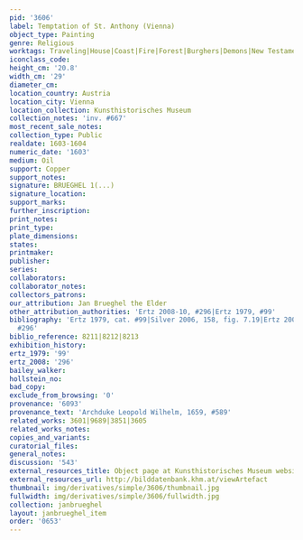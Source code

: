 ```yaml
---
pid: '3606'
label: Temptation of St. Anthony (Vienna)
object_type: Painting
genre: Religious
worktags: Traveling|House|Coast|Fire|Forest|Burghers|Demons|New Testament|Saint
iconclass_code:
height_cm: '20.8'
width_cm: '29'
diameter_cm:
location_country: Austria
location_city: Vienna
location_collection: Kunsthistorisches Museum
collection_notes: 'inv. #667'
most_recent_sale_notes:
collection_type: Public
realdate: 1603-1604
numeric_date: '1603'
medium: Oil
support: Copper
support_notes:
signature: BRUEGHEL 1(...)
signature_location:
support_marks:
further_inscription:
print_notes:
print_type:
plate_dimensions:
states:
printmaker:
publisher:
series:
collaborators:
collaborator_notes:
collectors_patrons:
our_attribution: Jan Brueghel the Elder
other_attribution_authorities: 'Ertz 2008-10, #296|Ertz 1979, #99'
bibliography: 'Ertz 1979, cat. #99|Silver 2006, 158, fig. 7.19|Ertz 2008-10, cat.
  #296'
biblio_reference: 8211|8212|8213
exhibition_history:
ertz_1979: '99'
ertz_2008: '296'
bailey_walker:
hollstein_no:
bad_copy:
exclude_from_browsing: '0'
provenance: '6093'
provenance_text: 'Archduke Leopold Wilhelm, 1659, #589'
related_works: 3601|9689|3851|3605
related_works_notes:
copies_and_variants:
curatorial_files:
general_notes:
discussion: '543'
external_resources_title: Object page at Kunsthistorisches Museum website
external_resources_url: http://bilddatenbank.khm.at/viewArtefact
thumbnail: img/derivatives/simple/3606/thumbnail.jpg
fullwidth: img/derivatives/simple/3606/fullwidth.jpg
collection: janbrueghel
layout: janbrueghel_item
order: '0653'
---
```

